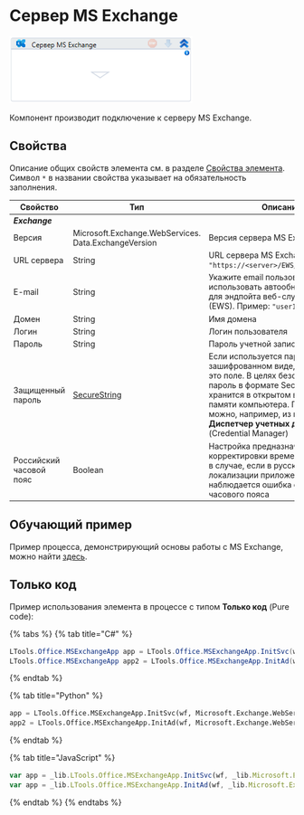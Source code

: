 # Сервер MS Exchange

![](<../../../../.gitbook/assets/image (366).png>)

Компонент производит подключение к серверу MS Exchange.

## Свойства
Описание общих свойств элемента см. в разделе [Свойства элемента](https://docs.primo-rpa.ru/primo-rpa/primo-studio/process/elements#svoistva-elementa).\
Символ `*` в названии свойства указывает на обязательность заполнения.

| Свойство           | Тип                                                  | Описание                                                                     |
| ------------------ | ---------------------------------------------------- | ---------------------------------------------------------------------------- |
| ***Exchange*** |  |  |
| Версия             | Microsoft.Exchange.WebServices. Data.ExchangeVersion | Версия сервера MS Exchange                                                   |
| URL сервера        | String                                               | URL сервера MS Exchange. Пример: `"https://<server>/EWS/Exchange.asmx"`      |
| E-mail             | String                                               | Укажите email пользователя, чтобы использовать автообнаружение URL для эндпойта веб-служб Exchange (EWS). Пример: `"user1@example.com"`  |
| Домен              | String                                               | Имя домена                                                                   |
| Логин              | String                                               | Логин пользователя                                                           |
| Пароль             | String                                               | Пароль учетной записи Exchange                                               |
| Защищенный пароль |[SecureString](https://learn.microsoft.com/ru-ru/dotnet/api/system.security.securestring?view=netcore-2.0) | Если используется пароль в зашифрованном виде, вставьте его в это поле. В целях безопасности пароль в формате SecureString не хранится в открытом виде даже в памяти компьютера. Получить его можно, например, из программы **Диспетчер учетных данных** (Credential Manager) |
| Российский часовой пояс | Boolean                                         | Настройка предназначена для корректировки времени. Например, в случае, если в русской локализации приложения наблюдается ошибка определения часового пояса  |

## Обучающий пример
Пример процесса, демонстрирующий основы работы с MS Exchange, можно найти [здесь](https://github.com/PrimoRPA/Learning/tree/master/StudioActivities/Ru/%D0%9F%D0%BE%D1%87%D1%82%D0%B0/MS%20Exchange).


## Только код
Пример использования элемента в процессе с типом **Только код** (Pure code):

{% tabs %}
{% tab title="C#" %}
```csharp
LTools.Office.MSExchangeApp app = LTools.Office.MSExchangeApp.InitSvc(wf, Microsoft.Exchange.WebServices.Data.ExchangeVersion.Exchange2013_SP1, "server url", "login", "pass", "domain");
LTools.Office.MSExchangeApp app2 = LTools.Office.MSExchangeApp.InitAd(wf, Microsoft.Exchange.WebServices.Data.ExchangeVersion.Exchange2013_SP1, "autodiscovery url", "login", "pass", "domain");
```
{% endtab %}

{% tab title="Python" %}
```python
app = LTools.Office.MSExchangeApp.InitSvc(wf, Microsoft.Exchange.WebServices.Data.ExchangeVersion.Exchange2013_SP1, "server url", "login", "pass", "domain")
app2 = LTools.Office.MSExchangeApp.InitAd(wf, Microsoft.Exchange.WebServices.Data.ExchangeVersion.Exchange2013_SP1, "autodiscovery url", "login", "pass", "domain")
```
{% endtab %}

{% tab title="JavaScript" %}
```javascript
var app = _lib.LTools.Office.MSExchangeApp.InitSvc(wf, _lib.Microsoft.Exchange.WebServices.Data.ExchangeVersion.Exchange2013_SP1, "server url", "login", "pass", "domain");
var app = _lib.LTools.Office.MSExchangeApp.InitAd(wf, _lib.Microsoft.Exchange.WebServices.Data.ExchangeVersion.Exchange2013_SP1, "autodiscovery url", "login", "pass", "domain");
```
{% endtab %}
{% endtabs %}
